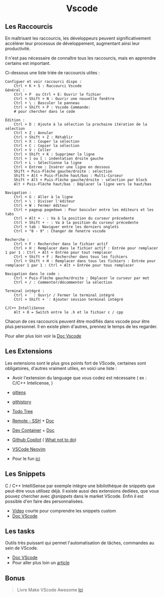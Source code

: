 <h1 align="center">Vscode</h1>

## Les Raccourcis

En maîtrisant les raccourcis, les développeurs peuvent significativement
accélérer leur processus de développement, augmentant ainsi leur productivité.

Il n'est pas nécessaire de connaître tous les raccourcis, mais en apprendre certains
est important.

Ci-dessous une liste triée de raccourcis utiles :

    Configuer et voir raccourci dispo :
        Ctrl + K + S : Raccourci Vscode
    Général :
        Ctrl + P  ou Ctrl + E: Ouvrir le fichier
        Ctrl + Shift + N : Ouvrir une nouvelle fenêtre
        Ctrl + \ : Basculer le panneau
        Ctrl + Shift + P : Vscode Commande:
        # pour chercher dans le code

    Édition :
        Ctrl + D : Ajoute à la sélection la prochaine itération de la sélection
        Ctrl + Z : Annuler
        Ctrl + Shift + Z : Rétablir
        Ctrl + X : Couper la sélection
        Ctrl + C : Copier la sélection
        Ctrl + V : Coller
        Ctrl + Shift + K : Supprimer la ligne
        Ctrl + ] ou [ : indentation droite gauche
        Ctrl + L : Sélectionne la ligne
        Ctrl + Entree : Insérer une ligne en dessous
        Shift + Puis-Flèche gauche/droite : sélection
        Shift + Alt + Puis-Flèche haut/bas : Multi-Curseur 
        Shift + Alt + Puis-Flèche gauche/droite : sélection par block
        Alt + Puis-Flèche haut/bas : Déplacer la ligne vers le haut/bas

    Navigation :
        Ctrl + G : Aller à la ligne
        Ctrl + \ : Diviser l'éditeur
        Ctrl + W : Fermer éditeur
        Ctrl + pageup pagedown : Pour basculer entre les éditeurs et les tabs
        Ctrl + Alt + - : Va à la position du curseur précedente
        Ctrl + Shift + - : Va à la position du curseur précedente
        Ctrl + tab : Naviguer entre les derniers onglets
        Ctrl + "0 - 9" : Changer de fenetre vscode

    Recherche :
        Ctrl + F : Rechercher dans le fichier actif
        Ctrl + H : Remplacer dans le fichier actif : Entrée pour remplacer 1 par 1 : Ctrl + Alt + Entrée pour tout remplacer
        Ctrl + Shift + F : Rechercher dans tous les fichiers
        Ctrl + Shift + H : Remplacer dans tous les fichiers : Entrée pour remplacer 1 par 1 : Ctrl + Alt + Entrée pour tous remplacer

    Navigation dans le code :
        Ctrl + Puis-Flèche gauche/droite : Déplacer le curseur par mot
        Ctrl + / : Commenter/décommenter la sélection

    Terminal intégré :
        Ctrl + ` : Ouvrir / Fermer le terminal intégré
        Ctrl + Shift + `: Ajouter session terminal intégré

    C/C++ IntelliSense
        Alt + O = Switch entre le .h et le fichier c / cpp

Chacun de ces raccourcis peuvent être modifiés dans vscode pour être plus personnel.
Il en existe plein d'autres, prennez le temps de les regarder.

Pour aller plus loin voir la [Doc Vscode](https://code.visualstudio.com/docs/getstarted/keybindings) 

## Les Extensions

Les extensions sont le plus gros points fort de VScode, certaines sont obligatoires, d'autres vraiment utiles, en voici une liste :

- Avoir l'extension du language que vous codez est nécessaire ( ex : C/C++ Intelicense, )
- [gitlens](https://marketplace.visualstudio.com/items?itemName=eamodio.gitlens)
- [githistory](https://marketplace.visualstudio.com/items?itemName=donjayamanne.githistory)
- [Todo Tree](https://marketplace.visualstudio.com/items?itemName=Gruntfuggly.todo-tree)
- [Remote - SSH](https://marketplace.visualstudio.com/items?itemName=ms-vscode-remote.remote-ssh) + [Doc](https://code.visualstudio.com/docs/remote/ssh)
- [Dev Container](https://marketplace.visualstudio.com/items?itemName=ms-vscode-remote.remote-containers) + [Doc](https://code.visualstudio.com/docs/devcontainers/containers)
- [Github Copilot](https://github.com/features/copilot) ( [What not to do](https://www.youtube.com/watch?v=2q0BoioYSxQ))
- [VSCode Neovim](https://marketplace.visualstudio.com/items?itemName=asvetliakov.vscode-neovim)

- Pour le fun [ici](https://marketplace.visualstudio.com/items?itemName=Tzanou.tamagotchi)

## Les Snippets

C / C++ IntelliSense par exemple intègre une bibilothèque de snippets que peut-être vous utilisez déjà.
Il existe aussi des extensions dediées, que vous pouvez chercher avec *@snippets* dans le market VScode.
Enfin il est possible d'en faire des personnalisées.

- [Video](https://www.youtube.com/watch?v=TGh2NpCIDlc) courte pour comprendre les snippets custom
- [Doc VScode](https://code.visualstudio.com/docs/editor/userdefinedsnippets)

## Les tasks

Outils très puissant qui permet l'automatisation de tâches, commandes au sein de VScode.

- [Doc VScode](https://code.visualstudio.com/docs/editor/tasks)
- Pour aller plus loin un [article](https://medium.com/@simonescigliuzzi/automating-multi-projects-execution-using-vscodes-tasks-10e102da5d96)

## Bonus

>Livre Make VScode Awesome [Ici](https://annas-archive.org/md5/8992f49c8c518bda4e8cc46bfc445e08)
